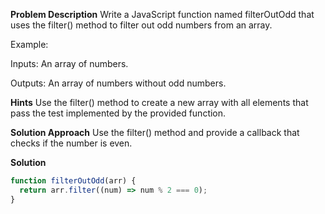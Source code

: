 **Problem Description**
Write a JavaScript function named filterOutOdd that uses the filter() method to filter out odd numbers from an array.

Example:

Inputs:
An array of numbers.

Outputs:
An array of numbers without odd numbers.

**Hints**
Use the filter() method to create a new array with all elements that pass the test implemented by the provided function.

**Solution Approach**
Use the filter() method and provide a callback that checks if the number is even.

**Solution**

```javascript
function filterOutOdd(arr) {
  return arr.filter((num) => num % 2 === 0);
}
```
